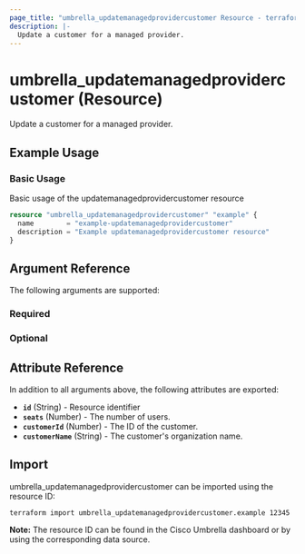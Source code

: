 ```yaml
---
page_title: "umbrella_updatemanagedprovidercustomer Resource - terraform-provider-umbrella"
description: |-
  Update a customer for a managed provider.
---
```


# umbrella_updatemanagedprovidercustomer (Resource)

Update a customer for a managed provider.

## Example Usage


### Basic Usage

Basic usage of the updatemanagedprovidercustomer resource

```terraform
resource "umbrella_updatemanagedprovidercustomer" "example" {
  name        = "example-updatemanagedprovidercustomer"
  description = "Example updatemanagedprovidercustomer resource"
}
```



## Argument Reference

The following arguments are supported:

### Required



### Optional



## Attribute Reference

In addition to all arguments above, the following attributes are exported:

- **`id`** (String) - Resource identifier
- **`seats`** (Number) - The number of users.
- **`customerId`** (Number) - The ID of the customer.
- **`customerName`** (String) - The customer's organization name.



## Import

umbrella_updatemanagedprovidercustomer can be imported using the resource ID:

```shell
terraform import umbrella_updatemanagedprovidercustomer.example 12345
```

**Note:** The resource ID can be found in the Cisco Umbrella dashboard or by using the corresponding data source.

